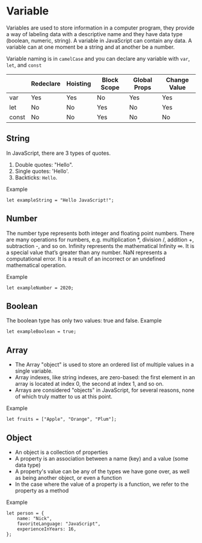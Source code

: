 # Variable
Variables are used to store information in a computer program, they provide a way of labeling data with a descriptive name and they have data type (boolean, numeric, string). A variable in JavaScript can contain any data. A variable can at one moment be a string and at another be a number.

Variable naming is in `camelCase` and you can declare any variable with `var`, `let`, and `const`

|       | Redeclare | Hoisting | Block Scope | Global Props | Change Value |
|-------|-----------|----------|-------------|--------------|--------------|
| var   | Yes       | Yes      | No          | Yes          | Yes          |
| let   | No        | No       | Yes         | No           | Yes          |
| const | No        | No       | Yes         | No           | No           |

## String
In JavaScript, there are 3 types of quotes.
1. Double quotes: "Hello".
2. Single quotes: 'Hello'.
3. Backticks: `Hello`.

Example
```
let exampleString = "Hello JavaScript!";
```

## Number
The number type represents both integer and floating point numbers. There are many operations for numbers, e.g. multiplication *, division /, addition +, subtraction -, and so on. Infinity represents the mathematical Infinity ∞. It is a special value that’s greater than any number. NaN represents a computational error. It is a result of an incorrect or an undefined mathematical operation.

Example
```
let exampleNumber = 2020;
```

## Boolean
The boolean type has only two values: true and false.
Example
```
let exampleBoolean = true;
```

## Array
- The Array "object" is used to store an ordered list of multiple values in a single variable.
- Array indexes, like string indexes, are zero-based: the first element in an array is located at index 0, the second at index 1, and so on.
- Arrays are considered "objects" in JavaScript, for several reasons, none of which truly matter to us at this point.

Example
```
let fruits = ["Apple", "Orange", "Plum"];
```

## Object
- An object is a collection of properties
- A property is an association between a name (key) and a value (some data type)
- A property's value can be any of the types we have gone over, as well as being another object, or even a function
- In the case where the value of a property is a function, we refer to the property as a method

Example
```
let person = {
    name: "Nick",
    favoriteLanguage: "JavaScript",
    experienceInYears: 16,
};
```
